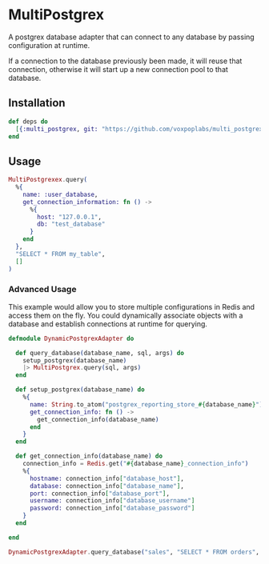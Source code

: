 # MultiPostgrex

A postgrex database adapter that can connect to any database by passing configuration at runtime.

If a connection to the database previously been made, it will reuse that connection, otherwise it will start
up a new connection pool to that database.

## Installation

```elixir
def deps do
  [{:multi_postgrex, git: "https://github.com/voxpoplabs/multi_postgrex.git"}]
end
```

## Usage

```elixir
MultiPostgrexex.query(
  %{
    name: :user_database,
    get_connection_information: fn () ->
      %{
        host: "127.0.0.1",
        db: "test_database"
      }
    end
  },
  "SELECT * FROM my_table",
  []
)
```

### Advanced Usage

This example would allow you to store multiple configurations in Redis and access them on the fly.
You could dynamically associate objects with a database and establish connections at runtime for querying.

```elixir
defmodule DynamicPostgrexAdapter do

  def query_database(database_name, sql, args) do
    setup_postgrex(database_name)
    |> MultiPostgrex.query(sql, args)
  end

  def setup_postgrex(database_name) do
    %{
      name: String.to_atom("postgrex_reporting_store_#{database_name}"),
      get_connection_info: fn () ->
        get_connection_info(database_name)
      end
    }
  end

  def get_connection_info(database_name) do
    connection_info = Redis.get("#{database_name}_connection_info")
    %{
      hostname: connection_info["database_host"],
      database: connection_info["database_name"],
      port: connection_info["database_port"],
      username: connection_info["database_username"]
      password: connection_info["database_password"]
    }
  end

end
```

```elixir
DynamicPostgrexAdapter.query_database("sales", "SELECT * FROM orders", [])
```


